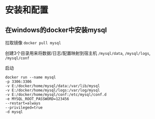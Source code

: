 # 安装和配置

## 在windows的docker中安装mysql

拉取镜像 `docker pull mysql`

创建3个目录用来将数据/日志/配置映射到宿主机 `/mysql/data`, `/mysql/logs`, `/mysql/conf`

启动

```shell
docker run --name mysql 
-p 3306:3306 
-v E:/docker/home/mysql/data:/var/lib/mysql 
-v E:/docker/home/mysql/logs:/var/log/mysql 
-v E:/docker/home/mysql/conf:/etc/mysql/conf.d 
-e MYSQL_ROOT_PASSWORD=123456 
--restart=always 
--privileged=true 
-d mysql
```



